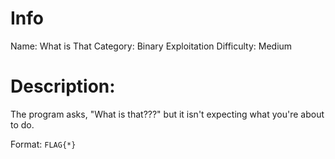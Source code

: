 # Info

Name: What is That
Category: Binary Exploitation
Difficulty: Medium

# Description:
The program asks, "What is that???" but it isn't expecting what you're about to do.

Format: `FLAG{*}`